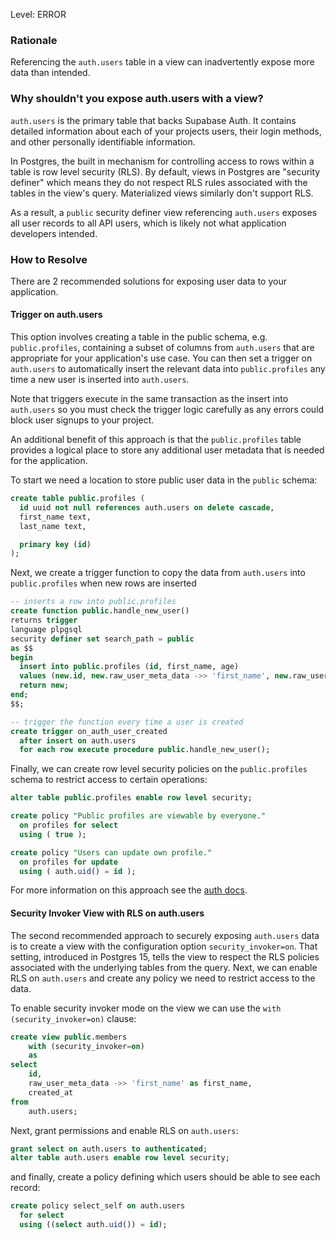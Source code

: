 
Level: ERROR

### Rationale

Referencing the `auth.users` table in a view can inadvertently expose more data than intended.

### Why shouldn't you expose auth.users with a view?

`auth.users` is the primary table that backs Supabase Auth. It contains detailed information about each of your projects users, their login methods, and other personally identifiable information.

In Postgres, the built in mechanism for controlling access to rows within a table is row level security (RLS). By default, views in Postgres are "security definer" which means they do not respect RLS rules associated with the tables in the view's query. Materialized views similarly don't support RLS.

As a result, a `public` security definer view referencing `auth.users` exposes all user records to all API users, which is likely not what application developers intended.

### How to Resolve

There are 2 recommended solutions for exposing user data to your application.

#### Trigger on auth.users

This option involves creating a table in the public schema, e.g. `public.profiles`, containing a subset of columns from `auth.users` that are appropriate for your application's use case. You can then set a trigger on `auth.users` to automatically insert the relevant data into `public.profiles` any time a new user is inserted into `auth.users`.

Note that triggers execute in the same transaction as the insert into `auth.users` so you must check the trigger logic carefully as any errors could block user signups to your project.

An additional benefit of this approach is that the `public.profiles` table provides a logical place to store any additional user metadata that is needed for the application.

To start we need a location to store public user data in the `public` schema:

```sql
create table public.profiles (
  id uuid not null references auth.users on delete cascade,
  first_name text,
  last_name text,

  primary key (id)
);
```

Next, we create a trigger function to copy the data from `auth.users` into `public.profiles` when new rows are inserted


```sql
-- inserts a row into public.profiles
create function public.handle_new_user()
returns trigger
language plpgsql
security definer set search_path = public
as $$
begin
  insert into public.profiles (id, first_name, age)
  values (new.id, new.raw_user_meta_data ->> 'first_name', new.raw_user_meta_data['age']::integer);
  return new;
end;
$$;

-- trigger the function every time a user is created
create trigger on_auth_user_created
  after insert on auth.users
  for each row execute procedure public.handle_new_user();
```

Finally, we can create row level security policies on the `public.profiles` schema to restrict access to certain operations:

```sql
alter table public.profiles enable row level security;

create policy "Public profiles are viewable by everyone."
  on profiles for select
  using ( true );

create policy "Users can update own profile."
  on profiles for update
  using ( auth.uid() = id );
```

For more information on this approach see the [auth docs](https://supabase.com/docs/guides/auth/managing-user-data).


#### Security Invoker View with RLS on auth.users

The second recommended approach to securely exposing `auth.users` data is to create a view with the configuration option `security_invoker=on`. That setting, introduced in Postgres 15, tells the view to respect the RLS policies associated with the underlying tables from the query. Next, we can enable RLS on `auth.users` and create any policy we need to restrict access to the data.


To enable security invoker mode on the view we can use the `with (security_invoker=on)` clause:

```sql
create view public.members
    with (security_invoker=on)
    as
select
    id,
    raw_user_meta_data ->> 'first_name' as first_name,
    created_at
from
    auth.users;
```

Next, grant permissions and enable RLS on `auth.users`:

```sql
grant select on auth.users to authenticated;
alter table auth.users enable row level security;
```

and finally, create a policy defining which users should be able to see each record:

```sql
create policy select_self on auth.users
  for select
  using ((select auth.uid()) = id);
```
